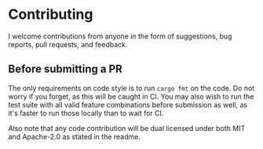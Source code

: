 # Contributing

I welcome contributions from anyone in the form of suggestions, bug reports, pull requests, and feedback.

## Before submitting a PR

The only requirements on code style is to run `cargo fmt` on the code. Do not worry if you forget, as this will be caught in CI.
You may also wish to run the test suite with all valid feature combinations before submission as well, as it's faster to run those locally than to wait for CI.

Also note that any code contribution will be dual licensed under both MIT and Apache-2.0 as stated in the readme.

